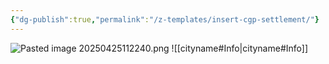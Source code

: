 ```yaml
---
{"dg-publish":true,"permalink":"/z-templates/insert-cgp-settlement/"}
---
```


![Pasted image 20250425112240.png](/img/user/z_Assets/Pasted%20image%2020250425112240.png)
![[cityname#Info\|cityname#Info]]

